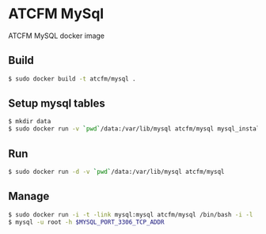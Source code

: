 ATCFM MySql
===========

ATCFM MySQL docker image

Build
-----

```sh
$ sudo docker build -t atcfm/mysql .
```

Setup mysql tables
------------------

```sh
$ mkdir data
$ sudo docker run -v `pwd`/data:/var/lib/mysql atcfm/mysql mysql_install_db
```

Run
---

```sh
$ sudo docker run -d -v `pwd`/data:/var/lib/mysql atcfm/mysql
```

Manage
------

```sh
$ sudo docker run -i -t -link mysql:mysql atcfm/mysql /bin/bash -i -l
$ mysql -u root -h $MYSQL_PORT_3306_TCP_ADDR
```
